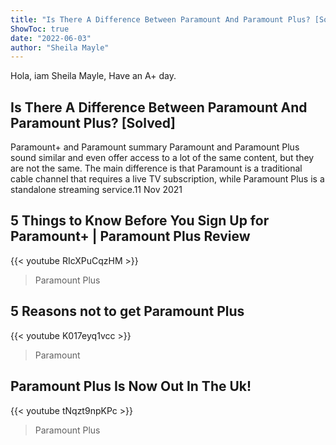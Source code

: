 ```yaml
---
title: "Is There A Difference Between Paramount And Paramount Plus? [Solved]"
ShowToc: true 
date: "2022-06-03"
author: "Sheila Mayle" 
---
```


Hola, iam Sheila Mayle, Have an A+ day.
## Is There A Difference Between Paramount And Paramount Plus? [Solved]
Paramount+ and Paramount summary Paramount and Paramount Plus sound similar and even offer access to a lot of the same content, but they are not the same. The main difference is that Paramount is a traditional cable channel that requires a live TV subscription, while Paramount Plus is a standalone streaming service.11 Nov 2021

## 5 Things to Know Before You Sign Up for Paramount+ | Paramount Plus Review
{{< youtube RIcXPuCqzHM >}}
>Paramount Plus

## 5 Reasons not to get Paramount Plus
{{< youtube K017eyq1vcc >}}
>Paramount

## Paramount Plus Is Now Out In The Uk!
{{< youtube tNqzt9npKPc >}}
>Paramount Plus

